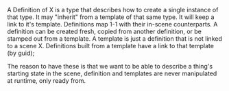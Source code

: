 
A Definition of X is a type that describes how to create a single instance of that type.
It may "inherit" from a template of that same type. It will keep a link to it's template.
Definitions map 1-1 with their in-scene counterparts. A definition can be created fresh,
copied from another definition, or be stamped out from a template. A template is just a
definition that is not linked to a scene X. Definitions built from a template have a 
link to that template (by guid);

The reason to have these is that we want to be able to describe a thing's starting state
in the scene, definition and templates are never manipulated at runtime, only ready from.
